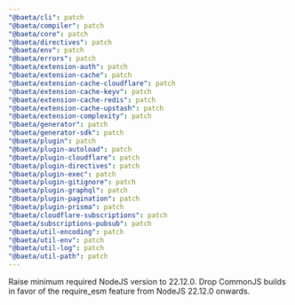 ```yaml
---
"@baeta/cli": patch
"@baeta/compiler": patch
"@baeta/core": patch
"@baeta/directives": patch
"@baeta/env": patch
"@baeta/errors": patch
"@baeta/extension-auth": patch
"@baeta/extension-cache": patch
"@baeta/extension-cache-cloudflare": patch
"@baeta/extension-cache-keyv": patch
"@baeta/extension-cache-redis": patch
"@baeta/extension-cache-upstash": patch
"@baeta/extension-complexity": patch
"@baeta/generator": patch
"@baeta/generator-sdk": patch
"@baeta/plugin": patch
"@baeta/plugin-autoload": patch
"@baeta/plugin-cloudflare": patch
"@baeta/plugin-directives": patch
"@baeta/plugin-exec": patch
"@baeta/plugin-gitignore": patch
"@baeta/plugin-graphql": patch
"@baeta/plugin-pagination": patch
"@baeta/plugin-prisma": patch
"@baeta/cloudflare-subscriptions": patch
"@baeta/subscriptions-pubsub": patch
"@baeta/util-encoding": patch
"@baeta/util-env": patch
"@baeta/util-log": patch
"@baeta/util-path": patch
---
```


Raise minimum required NodeJS version to 22.12.0. Drop CommonJS builds in favor of the require_esm feature from NodeJS 22.12.0 onwards.

